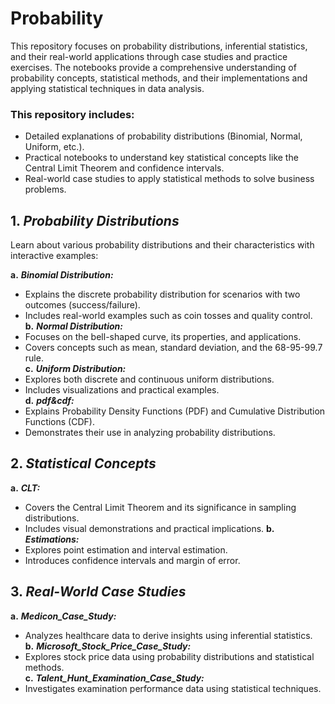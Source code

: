 # Probability

This repository focuses on probability distributions, inferential statistics, and their real-world applications through case studies and practice exercises. The notebooks provide a comprehensive understanding of probability concepts, statistical methods, and their implementations and applying statistical techniques in data analysis.

### This repository includes:

* Detailed explanations of probability distributions (Binomial, Normal, Uniform, etc.).
* Practical notebooks to understand key statistical concepts like the Central Limit Theorem and confidence intervals.
* Real-world case studies to apply statistical methods to solve business problems.

## **1.** __*Probability Distributions*__
Learn about various probability distributions and their characteristics with interactive examples:

**a.** __*Binomial Distribution:*__ 
* Explains the discrete probability distribution for scenarios with two outcomes (success/failure).
* Includes real-world examples such as coin tosses and quality control. <br>
**b.** __*Normal Distribution:*__
* Focuses on the bell-shaped curve, its properties, and applications.
* Covers concepts such as mean, standard deviation, and the 68-95-99.7 rule. <br> 
**c.** __*Uniform Distribution:*__
* Explores both discrete and continuous uniform distributions.
* Includes visualizations and practical examples. <br>
**d.** __*pdf&cdf:*__
* Explains Probability Density Functions (PDF) and Cumulative Distribution Functions (CDF).
* Demonstrates their use in analyzing probability distributions. 

## **2.** __*Statistical Concepts*__ 
**a.** __*CLT:*__
* Covers the Central Limit Theorem and its significance in sampling distributions. <br>
* Includes visual demonstrations and practical implications. 
**b.** __*Estimations:*__
* Explores point estimation and interval estimation.
* Introduces confidence intervals and margin of error.

##  **3.** *__Real-World Case Studies__*

**a.** *__Medicon_Case_Study:__*
* Analyzes healthcare data to derive insights using inferential statistics.<br>
**b.** *__Microsoft_Stock_Price_Case_Study:__*
* Explores stock price data using probability distributions and statistical methods.<br>
**c.** *__Talent_Hunt_Examination_Case_Study:__*
* Investigates examination performance data using statistical techniques.<br>

